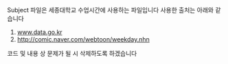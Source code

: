 Subject 파일은 세종대학교 수업시간에 사용하는 파일입니다 
사용한 출처는 아래와 같습니다

1. www.data.go.kr
2. http://comic.naver.com/webtoon/weekday.nhn

코드 및 내용 상 문제가 될 시 삭제하도록 하겠습니다
